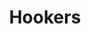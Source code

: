 ---
title: Hookers
crosslinks:
- youtubefactsbot
- SexWorkers
- Escorts
- tmsbmeta
- youtubot
- DeadBedrooms
- autotldr
- dirtyr4r
- nocontext
- AskAnEscort
- AskMen
- hapas
- TrueReddit
- MorbidReality
- SuicideWatch
- adviceanimals
- coaxedintoasnafu
- WorkOnline
- slavelabour
- NSFWIAMA
---